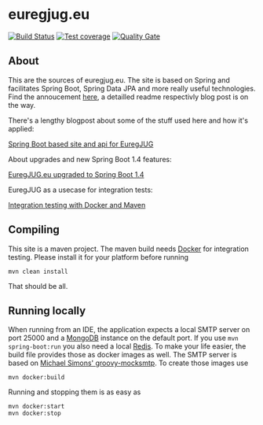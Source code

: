 # euregjug.eu

[![Build Status](https://travis-ci.org/EuregJUG-Maas-Rhine/site.svg?branch=master)](https://travis-ci.org/EuregJUG-Maas-Rhine/site) [![Test coverage](https://sonarqube.com/api/badges/measure?key=eu.euregjug:site&metric=coverage)](https://sonarqube.com/dashboard/index/eu.euregjug:site) [![Quality Gate](https://sonarqube.com/api/badges/gate?key=eu.euregjug:site&metric=coverage)](https://sonarqube.com/dashboard/index/eu.euregjug:site)

## About

This are the sources of euregjug.eu. The site is based on Spring and facilitates Spring Boot, Spring Data JPA and more really useful technologies. Find the annoucement [here](http://www.euregjug.eu/2016/01/07/new-site-is-live), a detailled readme respectivly blog post is on the way.

There's a lengthy blogpost about some of the stuff used here and how it's applied:

[Spring Boot based site and api for EuregJUG](http://info.michael-simons.eu/2016/01/14/spring-boot-based-site-and-api-for-euregjug)

About upgrades and new Spring Boot 1.4 features:

[EuregJUG.eu upgraded to Spring Boot 1.4](http://www.euregjug.eu/2016/07/29/euregjugeu-upgraded-to-spring-boot-14)

EuregJUG as a usecase for integration tests:

[Integration testing with Docker and Maven](http://info.michael-simons.eu/2016/08/25/integration-testing-with-docker-and-maven/)

## Compiling

This site is a maven project. The maven build needs [Docker](https://www.docker.com) for integration testing. Please install it for your platform before running

```
mvn clean install
```

That should be all.

## Running locally

When running from an IDE, the application expects a local SMTP server on port 25000 and a [MongoDB](https://www.mongodb.com) instance on the default port. If you use `mvn spring-boot:run` you also need a local [Redis](http://redis.io). To make your life easier, the build file provides those as docker images as well. The SMTP server is based on [Michael Simons' groovy-mocksmtp](https://github.com/michael-simons/java-mocksmtp/tree/master/groovy). To create those images use

```
mvn docker:build
```

Running and stopping them is as easy as

```
mvn docker:start
mvn docker:stop
```